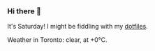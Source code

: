 ### Hi there :wave:

It's Saturday! I might be fiddling with my [dotfiles](https://github.com/bewuethr/dotfiles).

Weather in Toronto: clear, at +0°C.
